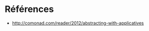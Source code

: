 <!-- -*- coding: utf-8-dos; -*- -->

# Références

* http://comonad.com/reader/2012/abstracting-with-applicatives
